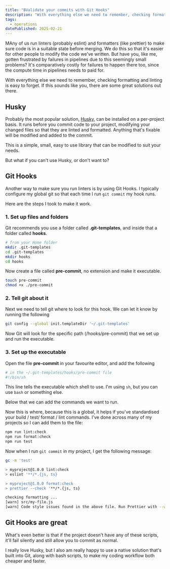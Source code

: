 ```yaml
---
title: "BValidate your commits with Git Hooks"
description: "With everything else we need to remember, checking formatting and linting is easy to forget. If this sounds like you, there are some great solutions out there. Here's how to use Git Hooks."
tags: 
  - operations
datePublished: 2025-02-21
---
```

MAny of us run linters (probably eslint) and formatters (like prettier) to make sure code is in a suitable state before merging. We do this so that it's easier for other people to modify the code we've written. But have you, like me, gotten frustrated by failures in pipelines due to this seemingly small problems? It's comparatively costly for failures to happen there too, since the compute time in pipelines needs to paid for. 

With everything else we need to remember, checking formatting and linting is easy to forget. If this sounds like you, there are some great solutions out there.

## Husky 

Probably the most popular solution, [Husky](https://typicode.github.io/husky/), can be installed on a per-project basis. It runs before you commit code to your project, modifying your changed files so that they are linted and formatted. Anything that's fixable will be modified and added to the commit.

This is a simple, small, easy to use library that can be modified to suit your needs.

But what if you can't use Husky, or don't want to?

## Git Hooks

Another way to make sure you run linters is by using Git Hooks. I typically configure my global git so that each time I run `git commit` my hook runs.

Here are the steps I took to make it work.

### 1. Set up files and folders

Git recommends you use a folder called **.git-templates**, and inside that a folder called **hooks**.

```bash
# from your Home folder
mkdir .git-templates
cd .git-templates
mkdir hooks
cd hooks
```

Now create a file called **pre-commit**, no extension and make it executable.

```bash
touch pre-commit
chmod +x ./pre-commit
```

### 2. Tell git about it

Next we need to tell git where to look for this hook. We can let it know by running the following

```bash
git config --global init.templateDir '~/.git-templates'
```

Now Git will look for the specific path (/hooks/pre-commit) that we set up and run the executable.

### 3. Set up the executable

Open the file **pre-commit** in your favourite editor, and add the following

```bash
# in the ~/.git-templates/hooks/pre-commit file
#!/bin/sh
```

This line tells the executable which shell to use. I'm using `sh`, but you can use `bash` or something else.

Below that we can add the commands we want to run.

Now this is where, because this is a global, it helps if you've standardised your build / test/ format / lint commands. I've done across many of my projects so I can add them to the file:

```bash
npm run lint:check
npm run format:check
npm run test
```

Now when I run `git commit` in my project, I get the following message:

```bash
gc -m 'test'

> myproject@1.0.0 lint:check
> eslint '**/*.{js, ts}

> myproject@1.0.0 format:check
> prettier --check '**/*.{js, ts}

checking formatting ...
[warn] src/my-file.js
[warn] Code style issues found in the above file. Run Prettier with --write to fix
```

## Git Hooks are great

What's even better is that if the project doesn't have any of these scripts, it'll fail silently and still allow you to commit as normal.

I really love Husky, but I also am really happy to use a native solution that's built into Git, along with bash scripts, to make my coding workflow both cheaper and faster.